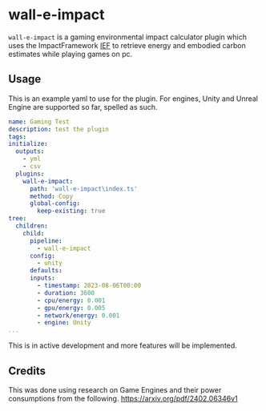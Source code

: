 # wall-e-impact

`wall-e-impact` is a gaming environmental impact calculator plugin which uses the ImpactFramework [IEF](https://github.com/Green-Software-Foundation/ief) to retrieve energy and embodied carbon estimates while playing games on pc.

## Usage

This is an example yaml to use for the plugin.
For engines, Unity and Unreal Engine are supported so far, spelled as such.

```yaml
name: Gaming Test
description: test the plugin
tags: 
initialize:
  outputs:
    - yml
    - csv
  plugins:
    wall-e-impact:
      path: 'wall-e-impact\index.ts'
      method: Copy
      global-config:
        keep-existing: true
tree:
  children:
    child:
      pipeline:
        - wall-e-impact
      config:
        - unity
      defaults:
      inputs:
        - timestamp: 2023-08-06T00:00
        - duration: 3600
        - cpu/energy: 0.001
        - gpu/energy: 0.005
        - network/energy: 0.001
        - engine: Unity
...
```

This is in active development and more features will be implemented.

## Credits
This was done using research on Game Engines and their power consumptions from the following.
https://arxiv.org/pdf/2402.06346v1
